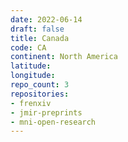 ```yaml
---
date: 2022-06-14
draft: false
title: Canada
code: CA
continent: North America
latitude:
longitude:
repo_count: 3
repositories:
- frenxiv
- jmir-preprints
- mni-open-research
---
```



